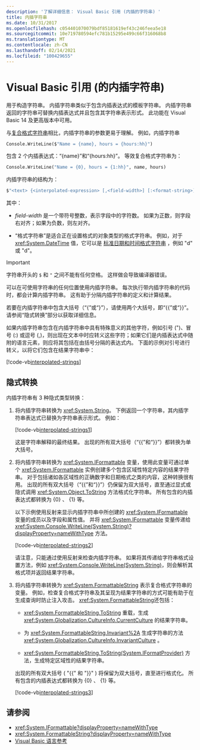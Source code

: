 ```yaml
---
description: '了解详细信息： Visual Basic 引用 (内插的字符串) '
title: 内插字符串
ms.date: 10/31/2017
ms.openlocfilehash: c054401070079bdf85181619ef43c246feea5e18
ms.sourcegitcommit: 10e719780594efc781b15295e499c66f316068b8
ms.translationtype: MT
ms.contentlocale: zh-CN
ms.lasthandoff: 02/14/2021
ms.locfileid: "100429655"
---
```

# <a name="interpolated-strings-visual-basic-reference"></a>Visual Basic 引用 (的内插字符串) 

用于构造字符串。  内插字符串类似于包含内插表达式的模板字符串。  内插字符串返回的字符串可替换内插表达式并且包含其字符串表示形式。 此功能在 Visual Basic 14 及更高版本中可用。

与[复合格式字符串](../../../../standard/base-types/composite-formatting.md#composite-format-string)相比，内插字符串的参数更易于理解。  例如，内插字符串

```vb
Console.WriteLine($"Name = {name}, hours = {hours:hh}")
```

包含 2 个内插表达式：“{name}”和“{hours:hh}”。 等效复合格式字符串为：

```vb
Console.WriteLine("Name = {0}, hours = {1:hh}", name, hours)
```

内插字符串的结构为：

```vb
$"<text> {<interpolated-expression> [,<field-width>] [:<format-string>] } <text> ..."
```

其中：

- *field-width* 是一个带符号整数，表示字段中的字符数。 如果为正数，则字段右对齐；如果为负数，则左对齐。

- “格式字符串”是适合正在设置格式的对象类型的格式字符串。 例如，对于 <xref:System.DateTime> 值，它可以是 [标准日期和时间格式字符串](../../../../standard/base-types/standard-date-and-time-format-strings.md) ，例如 "d" 或 "d"。

> [!IMPORTANT]
> 字符串开头的 `$` 和 `"` 之间不能有任何空格。 这样做会导致编译器错误。

可以在可使用字符串的任何位置使用内插字符串。  每次执行带内插字符串的代码时，都会计算内插字符串。 这有助于分隔内插字符串的定义和计算结果。

若要在内插字符串中包含大括号（“{”或“}”），请使用两个大括号，即“{{”或“}}”。  请参阅“隐式转换”部分以获取详细信息。

如果内插字符串包含在内插字符串中具有特殊意义的其他字符，例如引号 (")、冒号 (:) 或逗号 (,)，则出现在文本中时应转义这些字符；如果它们是内插表达式中随附的语言元素，则应将其包括在由括号分隔的表达式内。 下面的示例对引号进行转义，以将它们包含在结果字符串中：

[!code-vb[interpolated-strings](../../../../../samples/snippets/visualbasic/programming-guide/language-features/strings/interpolated-strings4.vb)]

## <a name="implicit-conversions"></a>隐式转换

内插字符串有 3 种隐式类型转换：

1. 将内插字符串转换为 <xref:System.String>。 下例返回一个字符串，其内插字符串表达式已替换为字符串表示形式。 例如：

   [!code-vb[interpolated-strings1](../../../../../samples/snippets/visualbasic/programming-guide/language-features/strings/interpolated-strings1.vb)]

   这是字符串解释的最终结果。 出现的所有双大括号（“{{”和“}}”）都转换为单大括号。

2. 将内插字符串转换为 <xref:System.IFormattable> 变量，使用此变量可通过单个 <xref:System.IFormattable> 实例创建多个包含区域性特定内容的结果字符串。 对于包括诸如各区域性的正确数字和日期格式之类的内容，这种转换很有用。  出现的所有双大括号（“{{”和“}}”）仍保留为双大括号，直至通过显式或隐式调用 <xref:System.Object.ToString> 方法格式化字符串。  所有包含的内插表达式都转换为 {0} 、 {1} 等。

   以下示例使用反射来显示内插字符串中所创建的 <xref:System.IFormattable> 变量的成员以及字段和属性值。 并将 <xref:System.IFormattable> 变量传递给 <xref:System.Console.WriteLine(System.String)?displayProperty=nameWithType> 方法。

   [!code-vb[interpolated-strings2](../../../../../samples/snippets/visualbasic/programming-guide/language-features/strings/interpolated-strings2.vb)]

   请注意，只能通过使用反射来检查内插字符串。 如果将其传递给字符串格式设置方法，例如 <xref:System.Console.WriteLine(System.String)>，则会解析其格式项并返回结果字符串。

3. 将内插字符串转换为 <xref:System.FormattableString> 表示复合格式字符串的变量。 例如，检查复合格式字符串及其呈现为结果字符串的方式可能有助于在生成查询时防止注入攻击。 <xref:System.FormattableString>还包括：

      - <xref:System.FormattableString.ToString> 重载，生成 <xref:System.Globalization.CultureInfo.CurrentCulture> 的结果字符串。

      - 为 <xref:System.FormattableString.Invariant%2A> 生成字符串的方法 <xref:System.Globalization.CultureInfo.InvariantCulture> 。

      - <xref:System.FormattableString.ToString(System.IFormatProvider)> 方法，生成特定区域性的结果字符串。

    出现的所有双大括号 ( "{{" 和 "}}" ) 将保留为双大括号，直至进行格式化。  所有包含的内插表达式都转换为 {0} 、 {1} 等。

   [!code-vb[interpolated-strings3](../../../../../samples/snippets/visualbasic/programming-guide/language-features/strings/interpolated-strings3.vb)]

## <a name="see-also"></a>请参阅

- <xref:System.IFormattable?displayProperty=nameWithType>
- <xref:System.FormattableString?displayProperty=nameWithType>
- [Visual Basic 语言参考](index.md)
